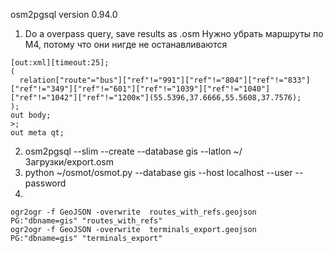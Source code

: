 osm2pgsql version 0.94.0

1. Do a overpass query, save results as .osm
Нужно убрать маршруты по М4, потому что они нигде не останавливаются

```
[out:xml][timeout:25];
(
  relation["route"="bus"]["ref"!="991"]["ref"!="804"]["ref"!="833"]["ref"!="349"]["ref"!="601"]["ref"!="1039"]["ref"!="1040"]["ref"!="1042"]["ref"!="1200к"](55.5396,37.6666,55.5608,37.7576);
);
out body;
>;
out meta qt;
```
2. osm2pgsql --slim --create --database gis --latlon ~/Загрузки/export.osm
3. python ~/osmot/osmot.py --database gis --host localhost --user   --password 
4. 
```
ogr2ogr -f GeoJSON -overwrite  routes_with_refs.geojson  PG:"dbname=gis" "routes_with_refs"
ogr2ogr -f GeoJSON -overwrite  terminals_export.geojson  PG:"dbname=gis" "terminals_export"
```



